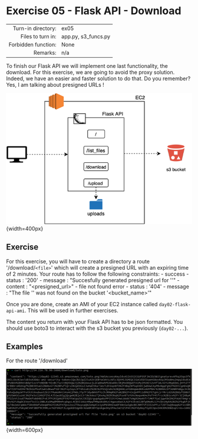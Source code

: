 # Exercise 05 - Flask API - Download

|                         |                    |
| -----------------------:| ------------------ |
|   Turn-in directory:    |  ex05              |
|   Files to turn in:     |  app.py, s3_funcs.py |
|   Forbidden function:   |  None              |
|   Remarks:              |  n/a               |


To finish our Flask API we will implement one last functionality, the download. For this exercise, we are going to avoid the proxy solution. Indeed, we have an easier and faster solution to do that. Do you remember? Yes, I am talking about presigned URLs !

![Flask API](../assets/flask_api_3.png){width=400px}

## Exercise

For this exercise, you will have to create a directory a route '/download/`<file>`' which will create a presigned URL with an expiring time of 2 minutes. Your route has to follow the following constraints:
    - success
        - status : '200'
        - message : "Succesfully generated presigned url for '<file>'"
        - content : "<presigned_url>"
    - file not found error
        - status : '404'
        - message : "The file '<file>' was not found on the bucket '<bucket_name>'"

Once you are done, create an AMI of your EC2 instance called `day02-flask-api-ami`. This will be used in further exercises.

The content you return with your Flask API has to be json formatted. You should use boto3 to interact with the s3 bucket you previously (`day02-...`).

## Examples

For the route '/download'

![Flask download](../assets/curl_download.png){width=600px}
